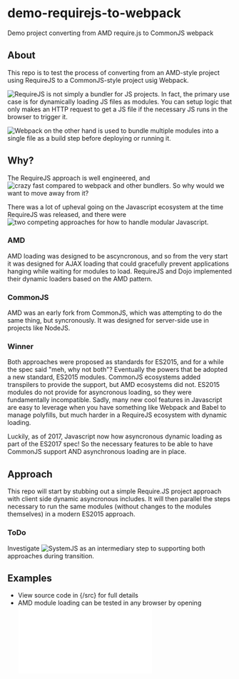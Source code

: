 # demo-requirejs-to-webpack
Demo project converting from AMD require.js to CommonJS webpack

## About
This repo is to test the process of converting from an AMD-style project using RequireJS to a CommonJS-style project usig Webpack.

![RequireJS](https://requirejs.org/) is not simply a bundler for JS projects. In fact, the primary use case is for dynamically loading JS files as modules. You can setup logic that only makes an HTTP request to get a JS file if the necessary JS runs in the browser to trigger it.

![Webpack](https://webpack.js.org/) on the other hand is used to bundle multiple modules into a single file as a build step before deploying or running it.

## Why?
The RequireJS approach is well engineered, and ![crazy fast compared to webpack and other bundlers](https://nolanlawson.com/2016/08/15/the-cost-of-small-modules/). So why would we want to move away from it?

There was a lot of upheval going on the Javascript ecosystem at the time RequireJS was released, and there were ![two competing approaches for how to handle modular Javascript](https://auth0.com/blog/javascript-module-systems-showdown/).

### AMD
AMD loading was designed to be ascyncronous, and so from the very start it was designed for AJAX loading that could gracefully prevent applications hanging while waiting for modules to load. RequireJS and Dojo implemented their dynamic loaders based on the AMD pattern.

### CommonJS
AMD was an early fork from CommonJS, which was attempting to do the same thing, but syncronously. It was designed for server-side use in projects like NodeJS.

### Winner
Both approaches were proposed as standards for ES2015, and for a while the spec said "meh, why not both"? Eventually the powers that be adopted a new standard, ES2015 modules. CommonJS ecosystems added transpilers to provide the support, but AMD ecosystems did not. ES2015 modules do not provide for asyncronous loading, so they were fundamentally incompatible. Sadly, many new cool features in Javascript are easy to leverage when you have something like Webpack and Babel to manage polyfills, but much harder in a RequireJS ecosystem with dynamic loading.

Luckily, as of 2017, Javascript now how asyncronous dynamic loading as part of the ES2017 spec! So the necessary features to be able to have CommonJS support AND asynchronous loading are in place.

## Approach
This repo will start by stubbing out a simple Require.JS project approach with client side dynamic asyncronous includes. It will then parallel the steps necessary to run the same modules (without changes to the modules themselves) in a modern ES2015 approach.

### ToDo
Investigate ![SystemJS](https://github.com/systemjs/systemjs) as an intermediary step to supporting both approaches during transition.

## Examples
* View source code in {/src} for full details
* AMD module loading can be tested in any browser by opening ![example.amd.html](src/example.amd.html)
